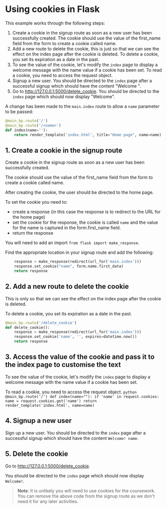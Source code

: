 # Using cookies in Flask

This example works through the following steps:

1. Create a cookie in the signup route as soon as a new user has been successfully created. The cookie should use the value of the first_name field from the form to create a cookie called name. 
2. Add a new route to delete the cookie, this is just so that we can see the effect on the index page after the cookie is deleted. To delete a cookie, you set its expiration as a date in the past.
3. To see the value of the cookie, let's modify the `index` page to display a welcome message with the name value if a cookie has been set. To read a cookie, you need to access the request object. 
4. Signup a new user. You should be directed to the `index` page after a successful signup which should have the content "Welcome <name>".
5. Go to http://127.0.0.1:5000/delete_cookie. You should be directed to the `index` page which should now display "Welcome".

A change has been made to the `main.index` route to allow a `name` parameter to be passed:
```python
@main_bp.route('/')
@main_bp.route('/<name>')
def index(name=''):
    return render_template('index.html', title="Home page", name=name)
```

## 1. Create a cookie in the signup route 

Create a cookie in the signup route as soon as a new user has been successfully created. 

The cookie should use the value of the first_name field from the form to create a cookie called name. 

After creating the cookie, the user should be directed to the home page.

To set the cookie you need to: 

- create a response (in this case the response is to redirect to the URL for the home page)
- set the cookie for the response, the cookie is called `name` and the value for the name is captured in the form.first_name field.
- return the response

You will need to add an import `from flask import make_response`.

Find the appropriate location in your signup route and add the following:

```python
    response = make_response(redirect(url_for('main.index')))
    response.set_cookie("name", form.name.first_data)
    return response
```

## 2. Add a new route to delete the cookie

This is only so that we can see the effect on the index page after the cookie is deleted.

To delete a cookie, you set its expiration as a date in the past.

```python
@main_bp.route('/delete_cookie')
def delete_cookie():
    response = make_response(redirect(url_for('main.index')))
    response.set_cookie('name', '', expires=datetime.now())
    return response
```

## 3. Access the value of the cookie and pass it to the index page to customise the text

To see the value of the cookie, let's modify the `index` page to display a welcome message with the name value if a cookie has been set.

To read a cookie, you need to access the request object.
    ```python
    @main_bp.route('/')
    def index(name=""):
       if 'name' in request.cookies:
           name = request.cookies.get('name')
       return render_template('index.html', name=name)
    ```

## 4. Signup a new user

Sign up a new user. You should be directed to the `index` page after a successful signup which should have the content `Welcome! name`.

## 5. Delete the cookie

Go to http://127.0.0.1:5000/delete_cookie. 

You should be directed to the `index` page which should now display `Welcome!`.


> **Note**: It is unlikely you will need to use cookies for the coursework. You can remove the above code from the signup route as we don't need it for any later activities.